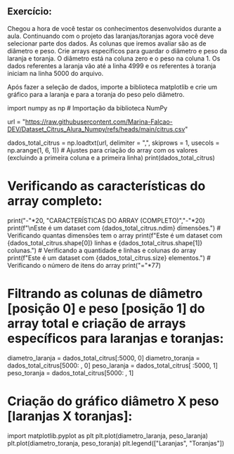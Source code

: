 ## Exercício:

Chegou a hora de você testar os conhecimentos desenvolvidos durante a aula. Continuando com o projeto das laranjas/toranjas agora você deve selecionar parte dos dados. As colunas que iremos avaliar são as de diâmetro e peso. Crie arrays específicos para guardar o diâmetro e peso da laranja e toranja. O diâmetro está na coluna zero e o peso na coluna 1. Os dados referentes a laranja vão até a linha 4999 e os referentes à toranja iniciam na linha 5000 do arquivo.

Após fazer a seleção de dados, importe a biblioteca matplotlib e crie um gráfico para a laranja e para a toranja do peso pelo diâmetro.


import numpy as np # Importação da biblioteca NumPy

url = "https://raw.githubusercontent.com/Marina-Falcao-DEV/Dataset_Citrus_Alura_Numpy/refs/heads/main/citrus.csv"

dados_total_citrus = np.loadtxt(url, delimiter = ",", skiprows = 1, usecols = np.arange(1, 6, 1)) # Ajustes para criação do array com os valores (excluindo a primeira coluna e a primeira linha)
print(dados_total_citrus)

# Verificando as características do array completo:
print("-"*20, "CARACTERÍSTICAS DO ARRAY (COMPLETO)","-"*20)
print(f"\nEste é um dataset com {dados_total_citrus.ndim} dimensões.") # Verificando quantas dimensões tem o array
print(f"Este é um dataset com {dados_total_citrus.shape[0]} linhas e {dados_total_citrus.shape[1]} colunas.") # Verificando a quantidade e linhas e colunas do array
print(f"Este é um dataset com {dados_total_citrus.size} elementos.") # Verificando o número de itens do array
print("="*77)

# Filtrando as colunas de diâmetro [posição 0] e peso [posição 1] do array total e criação de arrays específicos para laranjas e toranjas:
diametro_laranja = dados_total_citrus[:5000, 0]
diametro_toranja = dados_total_citrus[5000: , 0]
peso_laranja = dados_total_citrus[ :5000, 1]
peso_toranja = dados_total_citrus[5000: , 1]

# Criação do gráfico diâmetro X peso [laranjas X toranjas]:
import matplotlib.pyplot as plt
plt.plot(diametro_laranja, peso_laranja)
plt.plot(diametro_toranja, peso_toranja)
plt.legend(["Laranjas", "Toranjas"])


